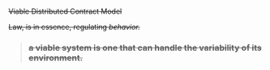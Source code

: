 # 

~~Viable  Distributed Contract Model~~

~~Law, is in essence, regulating _behavior._~~

> ### 
>
> ### ~~a viable system is one that can handle the variability of its environment.~~



